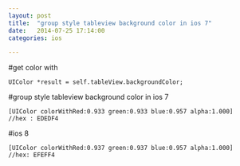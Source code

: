 ```yaml
---
layout: post
title:  "group style tableview background color in ios 7"
date:   2014-07-25 17:14:00
categories: ios

---
```



#get color with

```objc
UIColor *result = self.tableView.backgroundColor;
```

#group style tableview background color in ios 7

```objc
[UIColor colorWithRed:0.933 green:0.933 blue:0.957 alpha:1.000]
//hex : EDEDF4
```

#ios 8

```objc
[UIColor colorWithRed:0.937 green:0.937 blue:0.957 alpha:1.000]
//hex: EFEFF4
```
